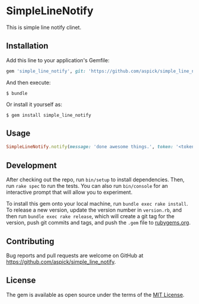 # SimpleLineNotify

This is simple line notify clinet.

## Installation

Add this line to your application's Gemfile:

```ruby
gem 'simple_line_notify', git: 'https://github.com/aspick/simple_line_notify'
```

And then execute:

    $ bundle

Or install it yourself as:

    $ gem install simple_line_notify

## Usage

```ruby
SimpleLineNotify.notify(message: 'done awesome things.', token: '<token>')
```

## Development

After checking out the repo, run `bin/setup` to install dependencies. Then, run `rake spec` to run the tests. You can also run `bin/console` for an interactive prompt that will allow you to experiment.

To install this gem onto your local machine, run `bundle exec rake install`. To release a new version, update the version number in `version.rb`, and then run `bundle exec rake release`, which will create a git tag for the version, push git commits and tags, and push the `.gem` file to [rubygems.org](https://rubygems.org).

## Contributing

Bug reports and pull requests are welcome on GitHub at https://github.com/aspick/simple_line_notify.


## License

The gem is available as open source under the terms of the [MIT License](http://opensource.org/licenses/MIT).
